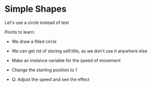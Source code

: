 # Simple Shapes

Let's use a circle instead of text

Points to learn:

- We draw a filled circle

- We can get rid of storing self.title, as we don't use it anywhere else

- Make an instance variable for the speed of movement

- Change the starting position to 1

- Q: Adjust the speed and see the effect